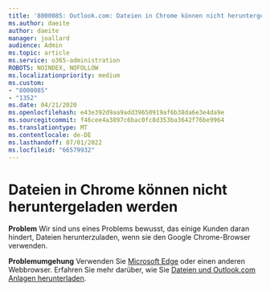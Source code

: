 ```yaml
---
title: '8000085: Outlook.com: Dateien in Chrome können nicht heruntergeladen werden'
ms.author: daeite
author: daeite
manager: joallard
audience: Admin
ms.topic: article
ms.service: o365-administration
ROBOTS: NOINDEX, NOFOLLOW
ms.localizationpriority: medium
ms.custom:
- "8000085"
- "1352"
ms.date: 04/21/2020
ms.openlocfilehash: e43e392d9aa9add39650919af6b38da6e3e4da9e
ms.sourcegitcommit: f46cee4a3897c6bac0fc8d353ba3642f76be9964
ms.translationtype: MT
ms.contentlocale: de-DE
ms.lasthandoff: 07/01/2022
ms.locfileid: "66579932"
---
```

# <a name="cant-download-files-in-chrome"></a>Dateien in Chrome können nicht heruntergeladen werden

**Problem** Wir sind uns eines Problems bewusst, das einige Kunden daran hindert, Dateien herunterzuladen, wenn sie den Google Chrome-Browser verwenden. 

**Problemumgehung** Verwenden Sie [Microsoft Edge](https://www.microsoft.com/windows/microsoft-edge) oder einen anderen Webbrowser.
Erfahren Sie mehr darüber, wie Sie [Dateien und Outlook.com Anlagen herunterladen](https://support.microsoft.com/office/add-pictures-or-attach-files-in-outlook-com-8d7c1ea7-4e5f-44ce-bb6e-c5fcc92ba9ab).

